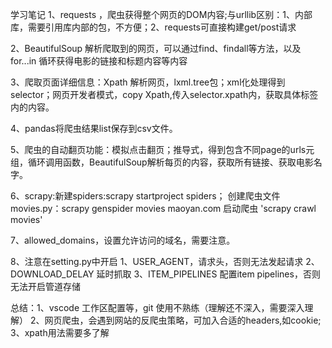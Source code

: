 学习笔记
1、requests ，爬虫获得整个网页的DOM内容;与urllib区别：1、内部库，需要引用库内部的包，不方便；2、requests可直接构建get/post请求

2、BeautifulSoup 解析爬取到的网页，可以通过find、findall等方法，以及for...in 循环获得电影的链接和标题内容等内容

3、爬取页面详细信息：Xpath 解析网页，lxml.tree包；xml化处理得到selector；网页开发者模式，copy Xpath,传入selector.xpath内，获取具体标签内的内容。

4、pandas将爬虫结果list保存到csv文件。

5、爬虫的自动翻页功能：模拟点击翻页；推导式，得到包含不同page的urls元组，循环调用函数，BeautifulSoup解析每页的内容，获取所有链接、获取电影名字。

6、scrapy:新建spiders:scrapy startproject spiders；
          创建爬虫文件movies.py：scrapy genspider movies maoyan.com
          启动爬虫 'scrapy crawl movies'
          
7、allowed_domains，设置允许访问的域名，需要注意。

8、注意在setting.py中开启
        1、USER_AGENT，请求头，否则无法发起请求
        2、DOWNLOAD_DELAY 延时抓取
        3、ITEM_PIPELINES 配置item pipelines，否则无法开启管道存储


总结：1、vscode 工作区配置等，git 使用不熟练（理解还不深入，需要深入理解）
     2、网页爬虫，会遇到网站的反爬虫策略，可加入合适的headers,如cookie;
     3、xpath用法需要多了解
      

